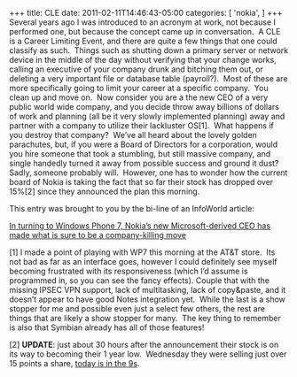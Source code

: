 +++
title: CLE
date: 2011-02-11T14:46:43-05:00
categories: [
  'nokia',
]
+++
Several years ago I was introduced to an acronym at work, not because I performed one, but because the concept came up in conversation.  A CLE is a Career Limiting Event, and there are quite a few things that one could classify as such.  Things such as shutting down a primary server or network device in the middle of the day without verifying that your change works, calling an executive of your company drunk and bitching them out, or deleting a very important file or database table (payroll?).  Most of these are more specifically going to limit your career at a specific company.  You clean up and move on.  Now consider you are a the new CEO of a very public world wide company, and you decide throw away billions of dollars of work and planning (all be it very slowly implemented planning) away and partner with a company to utilize their lackluster OS[1].  What happens if you destroy that company?  We&#8217;ve all heard about the lovely golden parachutes, but, if you were a Board of Directors for a corporation, would you hire someone that took a stumbling, but still massive company, and single handedly turned it away from possible success and ground it dust? Sadly, someone probably will.  However, one has to wonder how the current board of Nokia is taking the fact that so far their stock has dropped over 15%[2] since they announced the plan this morning.

This entry was brought to you by the bi-line of an InfoWorld article:

[In turning to Windows Phone 7, Nokia&#8217;s new Microsoft-derived CEO has made what is sure to be a company-killing move](http://www.infoworld.com/t/mobile-platforms/nokia-jumps-the-windows-phone-abyss-250 "InfoWorlds take on Nokia-Microsoft partnership")

[1] I made a point of playing with WP7 this morning at the AT&T store.  Its not bad as far as an interface goes, however I could definitely see myself becoming frustrated with its responsiveness (which I&#8217;d assume is programmed in, so you can see the fancy effects). Couple that with the missing IPSEC VPN support, lack of multitasking, lack of copy&paste, and it doesn&#8217;t appear to have good Notes integration yet.  While the last is a show stopper for me and possible even just a select few others, the rest are things that are likely a show stopper for many.  The key thing to remember is also that Symbian already has all of those features!

[2] **UPDATE**: just about 30 hours after the announcement their stock is on its way to becoming their 1 year low.  Wednesday they were selling just over 15 points a share, [today is in the 9s](http://www.google.com/finance?q=NYSE:NOK "Google's Fiancial page for Nokia").
